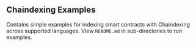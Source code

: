## Chaindexing Examples

Contains simple examples for indexing smart contracts with Chaindexing across supported
languages. View `README.md` in sub-directories to run examples.
